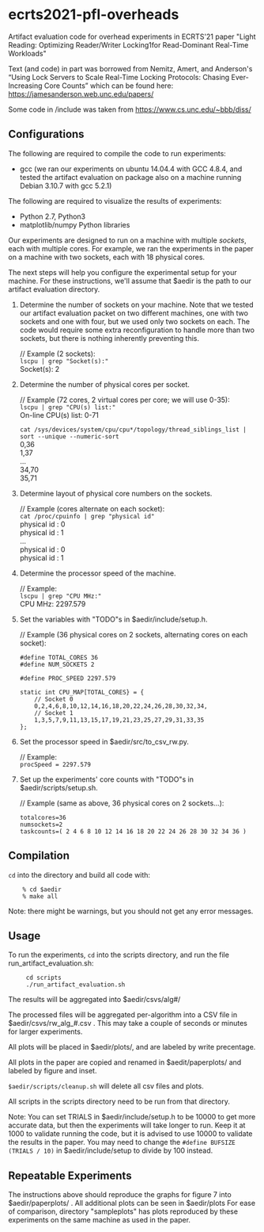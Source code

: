 # ecrts2021-pfl-overheads
Artifact evaluation code for overhead experiments in ECRTS'21 paper "Light Reading: Optimizing Reader/Writer Locking1for Read-Dominant Real-Time Workloads" 

Text (and code) in part was borrowed from Nemitz, Amert, and Anderson's 
“Using Lock Servers to Scale Real-Time Locking Protocols: Chasing Ever-Increasing Core Counts” 
which can be found here: https://jamesanderson.web.unc.edu/papers/

Some code in /include was taken from https://www.cs.unc.edu/~bbb/diss/

## Configurations

The following are required to compile the code to run experiments:
* gcc (we ran our experiments on ubuntu 14.04.4 with GCC 4.8.4,
       and tested the artifact evaluation on package also on a machine
       running Debian 3.10.7 with gcc 5.2.1)

The following are required to visualize the results of experiments:
* Python 2.7, Python3
* matplotlib/numpy Python libraries

Our experiments are designed to run on a machine with multiple *sockets*,
each with multiple cores.  For example, we ran the experiments in the paper
on a machine with two sockets, each with 18 physical cores.

The next steps will help you configure the experimental setup for your machine.
For these instructions, we'll assume that $aedir is the path to our
artifact evaluation directory.

1. Determine the number of sockets on your machine.  Note that we tested
   our artifact evaluation packet on two different machines, one with two
   sockets and one with four, but we used only two sockets on each.  The
   code would require some extra reconfiguration to handle more than two
   sockets, but there is nothing inherently preventing this.    

    // Example (2 sockets):  
    `lscpu | grep "Socket(s):"`    
    Socket(s):             2  

2. Determine the number of physical cores per socket.    

    // Example (72 cores, 2 virtual cores per core; we will use 0-35):  
    `lscpu | grep "CPU(s) list:"`  
    On-line CPU(s) list:   0-71  

    `cat /sys/devices/system/cpu/cpu*/topology/thread_siblings_list | sort --unique --numeric-sort`  
    0,36    
    1,37    
    ...    
    34,70    
    35,71    

3. Determine layout of physical core numbers on the sockets.    

    // Example (cores alternate on each socket):    
    `cat /proc/cpuinfo | grep "physical id"`    
    physical id     : 0    
    physical id     : 1    
    ...    
    physical id     : 0    
    physical id     : 1    

4. Determine the processor speed of the machine.    

    // Example:    
    `lscpu | grep "CPU MHz:"`    
    CPU MHz:               2297.579    
    
5. Set the variables with "TODO"s in $aedir/include/setup.h.    

    // Example (36 physical cores on 2 sockets, alternating cores on each socket):    
    ```
    #define TOTAL_CORES 36    
    #define NUM_SOCKETS 2    
    
    #define PROC_SPEED 2297.579    

    static int CPU_MAP[TOTAL_CORES} = {
        // Socket 0
        0,2,4,6,8,10,12,14,16,18,20,22,24,26,28,30,32,34,
        // Socket 1
        1,3,5,7,9,11,13,15,17,19,21,23,25,27,29,31,33,35
    };
    ```

6. Set the processor speed in $aedir/src/to_csv_rw.py.    

    // Example:    
    `procSpeed = 2297.579`    
    
7. Set up the experiments' core counts with "TODO"s in $aedir/scripts/setup.sh.    

    // Example (same as above, 36 physical cores on 2 sockets...):    
    ```
    totalcores=36    
    numsockets=2    
    taskcounts=( 2 4 6 8 10 12 14 16 18 20 22 24 26 28 30 32 34 36 )    
    ```

## Compilation

`cd` into the directory and build all code with:    
```
    % cd $aedir
    % make all
```

Note: there might be warnings, but you should not get any error messages.    

## Usage

To run the experiments, `cd` into the scripts directory, and run
the file run_artifact_evaluation.sh:
```
     cd scripts
     ./run_artifact_evaluation.sh
```

The results will be aggregated into $aedir/csvs/alg#/     

The processed files will be aggregated per-algorithm into a CSV file
in $aedir/csvs/rw_alg_#.csv . This may take a couple of seconds or 
minutes for larger experiments.

All plots will be placed in $aedir/plots/, and are labeled
by write precentage.

All plots in the paper are copied and renamed in $aedit/paperplots/
and labeled by figure and inset.

`$aedir/scripts/cleanup.sh` will delete all csv files and plots.

All scripts in the scripts directory need to be run from that directory.

Note: You can set TRIALS in $aedir/include/setup.h to be 10000 to get more
accurate data, but then the experiments will take longer to run.  Keep it
at 1000 to validate running the code, but it is advised to use 10000 to
validate the results in the paper. You may need to change the `#define BUFSIZE (TRIALS / 10)`
in $aedir/include/setup to divide by 100 instead.


## Repeatable Experiments          

The instructions above should reproduce the graphs for figure 7
into $aedir/paperplots/ . All additional plots can be seen in $aedir/plots
For ease of comparison, directory "sampleplots" has plots reproduced by these 
experiments on the same machine as used in the paper.
